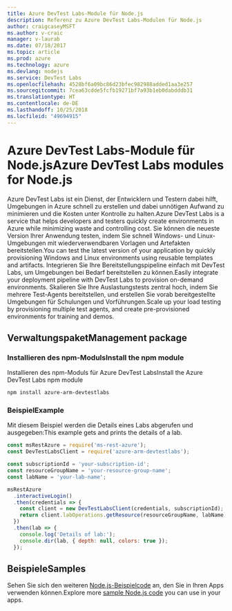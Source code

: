 ```yaml
---
title: Azure DevTest Labs-Module für Node.js
description: Referenz zu Azure DevTest Labs-Modulen für Node.js
author: craigcaseyMSFT
ms.author: v-craic
manager: v-laurab
ms.date: 07/18/2017
ms.topic: article
ms.prod: azure
ms.technology: azure
ms.devlang: nodejs
ms.service: DevTest Labs
ms.openlocfilehash: 4528bf6a09bc86d23bfec982988added1aa3e257
ms.sourcegitcommit: 7cea63cdde5fcfb19271bf7a93b1eb0dabdddb31
ms.translationtype: HT
ms.contentlocale: de-DE
ms.lasthandoff: 10/25/2018
ms.locfileid: "49694915"
---
```

# <a name="azure-devtest-labs-modules-for-nodejs"></a><span data-ttu-id="bd93f-103">Azure DevTest Labs-Module für Node.js</span><span class="sxs-lookup"><span data-stu-id="bd93f-103">Azure DevTest Labs modules for Node.js</span></span>

<span data-ttu-id="bd93f-104">Azure DevTest Labs ist ein Dienst, der Entwicklern und Testern dabei hilft, Umgebungen in Azure schnell zu erstellen und dabei unnötigen Aufwand zu minimieren und die Kosten unter Kontrolle zu halten.</span><span class="sxs-lookup"><span data-stu-id="bd93f-104">Azure DevTest Labs is a service that helps developers and testers quickly create environments in Azure while minimizing waste and controlling cost.</span></span> <span data-ttu-id="bd93f-105">Sie können die neueste Version Ihrer Anwendung testen, indem Sie schnell Windows- und Linux-Umgebungen mit wiederverwendbaren Vorlagen und Artefakten bereitstellen.</span><span class="sxs-lookup"><span data-stu-id="bd93f-105">You can test the latest version of your application by quickly provisioning Windows and Linux environments using reusable templates and artifacts.</span></span> <span data-ttu-id="bd93f-106">Integrieren Sie Ihre Bereitstellungspipeline einfach mit DevTest Labs, um Umgebungen bei Bedarf bereitstellen zu können.</span><span class="sxs-lookup"><span data-stu-id="bd93f-106">Easily integrate your deployment pipeline with DevTest Labs to provision on-demand environments.</span></span> <span data-ttu-id="bd93f-107">Skalieren Sie Ihre Auslastungstests zentral hoch, indem Sie mehrere Test-Agents bereitstellen, und erstellen Sie vorab bereitgestellte Umgebungen für Schulungen und Vorführungen.</span><span class="sxs-lookup"><span data-stu-id="bd93f-107">Scale up your load testing by provisioning multiple test agents, and create pre-provisioned environments for training and demos.</span></span>

## <a name="management-package"></a><span data-ttu-id="bd93f-108">Verwaltungspaket</span><span class="sxs-lookup"><span data-stu-id="bd93f-108">Management package</span></span>

### <a name="install-the-npm-module"></a><span data-ttu-id="bd93f-109">Installieren des npm-Moduls</span><span class="sxs-lookup"><span data-stu-id="bd93f-109">Install the npm module</span></span>

<span data-ttu-id="bd93f-110">Installieren des npm-Moduls für Azure DevTest Labs</span><span class="sxs-lookup"><span data-stu-id="bd93f-110">Install the Azure DevTest Labs npm module</span></span>

```bash
npm install azure-arm-devtestlabs
```

### <a name="example"></a><span data-ttu-id="bd93f-111">Beispiel</span><span class="sxs-lookup"><span data-stu-id="bd93f-111">Example</span></span>

<span data-ttu-id="bd93f-112">Mit diesem Beispiel werden die Details eines Labs abgerufen und ausgegeben:</span><span class="sxs-lookup"><span data-stu-id="bd93f-112">This example gets and prints the details of a lab.</span></span>

```javascript
const msRestAzure = require('ms-rest-azure');
const DevTestLabsClient = require('azure-arm-devtestlabs');

const subscriptionId = 'your-subscription-id';
const resourceGroupName = 'your-resource-group-name';
const labName = 'your-lab-name';

msRestAzure
  .interactiveLogin()
  .then(credentials => {
    const client = new DevTestLabsClient(credentials, subscriptionId);
    return client.labOperations.getResource(resourceGroupName, labName);
  })
  .then(lab => {
    console.log('Details of lab:');
    console.dir(lab, { depth: null, colors: true });
  });
```

## <a name="samples"></a><span data-ttu-id="bd93f-113">Beispiele</span><span class="sxs-lookup"><span data-stu-id="bd93f-113">Samples</span></span>

<span data-ttu-id="bd93f-114">Sehen Sie sich den weiteren [Node.js-Beispielcode](https://azure.microsoft.com/resources/samples/?platform=nodejs) an, den Sie in Ihren Apps verwenden können.</span><span class="sxs-lookup"><span data-stu-id="bd93f-114">Explore more [sample Node.js code](https://azure.microsoft.com/resources/samples/?platform=nodejs) you can use in your apps.</span></span>
